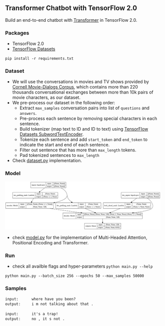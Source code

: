## Transformer Chatbot with TensorFlow 2.0
Build an end-to-end chatbot with [Transformer](https://arxiv.org/abs/1706.03762) in TensorFlow 2.0.

### Packages
- TensorFlow 2.0
- [TensorFlow Datasets](https://www.tensorflow.org/datasets)
```
pip install -r requirements.txt
```

### Dataset
- We will use the conversations in movies and TV shows provided by [Cornell Movie-Dialogs Corpus](https://www.cs.cornell.edu/~cristian/Cornell_Movie-Dialogs_Corpus.html), which contains more than 220 thousands conversational exchanges between more than 10k pairs of movie characters, as our dataset.
- We pre-process our dataset in the following order:
	- Extract `max_samples` conversation pairs into list of `questions` and `answers`.
	- Pre-process each sentence by removing special characters in each sentence.
	- Build tokenizer (map text to ID and ID to text) using [TensorFlow Datasets SubwordTextEncoder](https://www.tensorflow.org/datasets/api_docs/python/tfds/features/text/SubwordTextEncoder).
	- Tokenize each sentence and add `start_token` and `end_token` to indicate the start and end of each sentence.
	- Filter out sentence that has more than `max_length` tokens.
	- Pad tokenized sentences to `max_length`
- Check [dataset.py](dataset.py) implementation.

### Model
![transformer model plot](transformer.png)
- check [model.py](model.py) for the implementation of Multi-Headed Attention, Positional Encoding and Transformer.

### Run
- check all availble flags and hyper-parameters `python main.py --help`
```
python main.py --batch_size 256 --epochs 50 --max_samples 50000
```

### Samples
```
input:		where have you been?
output:		i m not talking about that .

input:		it's a trap!
output:		no , it s not .
```

